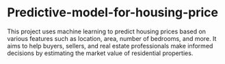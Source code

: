 # Predictive-model-for-housing-price
This project uses machine learning to predict housing prices based on various features such as location, area, number of bedrooms, and more. It aims to help buyers, sellers, and real estate professionals make informed decisions by estimating the market value of residential properties.
